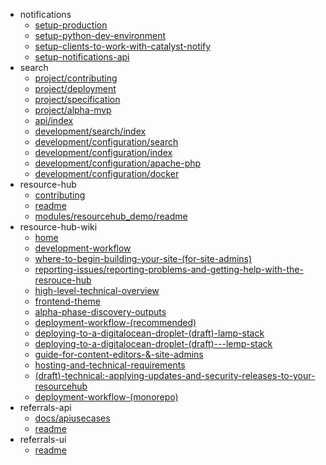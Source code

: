 - notifications
  - [setup-production](notifications/setup-production)
  - [setup-python-dev-environment](notifications/setup-python-dev-environment)
  - [setup-clients-to-work-with-catalyst-notify](notifications/setup-clients-to-work-with-catalyst-notify)
  - [setup-notifications-api](notifications/setup-notifications-api)
- search
  - [project/contributing](search/project/contributing)
  - [project/deployment](search/project/deployment)
  - [project/specification](search/project/specification)
  - [project/alpha-mvp](search/project/alpha-mvp)
  - [api/index](search/api/index)
  - [development/search/index](search/development/search/index)
  - [development/configuration/search](search/development/configuration/search)
  - [development/configuration/index](search/development/configuration/index)
  - [development/configuration/apache-php](search/development/configuration/apache-php)
  - [development/configuration/docker](search/development/configuration/docker)
- resource-hub
  - [contributing](resource-hub/contributing)
  - [readme](resource-hub/readme)
  - [modules/resourcehub_demo/readme](resource-hub/modules/resourcehub_demo/readme)
- resource-hub-wiki
  - [home](resource-hub-wiki/home)
  - [development-workflow](resource-hub-wiki/development-workflow)
  - [where-to-begin-building-your-site-(for-site-admins)](resource-hub-wiki/where-to-begin-building-your-site-(for-site-admins))
  - [reporting-issues/reporting-problems-and-getting-help-with-the-resrouce-hub](resource-hub-wiki/reporting-issues/reporting-problems-and-getting-help-with-the-resrouce-hub)
  - [high-level-technical-overview](resource-hub-wiki/high-level-technical-overview)
  - [frontend-theme](resource-hub-wiki/frontend-theme)
  - [alpha-phase-discovery-outputs](resource-hub-wiki/alpha-phase-discovery-outputs)
  - [deployment-workflow-(recommended)](resource-hub-wiki/deployment-workflow-(recommended))
  - [deploying-to-a-digitalocean-droplet-(draft)-lamp-stack](resource-hub-wiki/deploying-to-a-digitalocean-droplet-(draft)-lamp-stack)
  - [deploying-to-a-digitalocean-droplet-(draft)---lemp-stack](resource-hub-wiki/deploying-to-a-digitalocean-droplet-(draft)---lemp-stack)
  - [guide-for-content-editors-&-site-admins](resource-hub-wiki/guide-for-content-editors-&-site-admins)
  - [hosting-and-technical-requirements](resource-hub-wiki/hosting-and-technical-requirements)
  - [(draft)-technical:-applying-updates-and-security-releases-to-your-resourcehub](resource-hub-wiki/(draft)-technical:-applying-updates-and-security-releases-to-your-resourcehub)
  - [deployment-workflow-(monorepo)](resource-hub-wiki/deployment-workflow-(monorepo))
- referrals-api
  - [docs/apiusecases](referrals-api/docs/apiusecases)
  - [readme](referrals-api/readme)
- referrals-ui
  - [readme](referrals-ui/readme)
